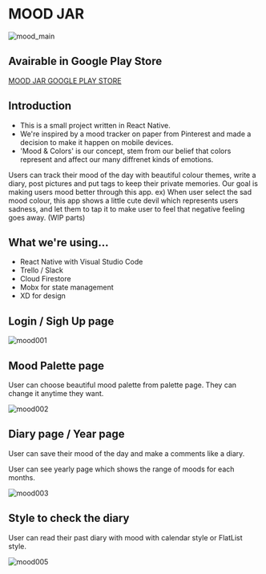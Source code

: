# MOOD JAR  

![mood_main](https://user-images.githubusercontent.com/26515369/46645213-b16b3380-cb38-11e8-8ec6-21f98bfdfa16.jpg)  

## Avairable in Google Play Store

[MOOD JAR GOOGLE PLAY STORE](https://play.google.com/store/apps/details?id=com.mood_tracker) 

## Introduction

- This is a small project written in React Native.
- We're inspired by a mood tracker on paper from Pinterest and made a decision to make it happen on mobile devices.
- 'Mood & Colors' is our concept, stem from our belief that colors represent and affect our many diffrenet kinds of emotions.

Users can track their mood of the day with beautiful colour themes, write a diary, post pictures and put tags to keep their private memories. Our goal is making users mood better through this app. 
ex) When user select the sad mood colour, this app shows a little cute devil which represents users sadness, and let them to tap it to make user to feel that negative feeling goes away. (WIP parts)  



## What we're using...
- React Native with Visual Studio Code
- Trello / Slack
- Cloud Firestore
- Mobx for state management
- XD for design  

## Login / Sigh Up page  
  
![mood001](https://user-images.githubusercontent.com/26515369/46645728-2a6b8a80-cb3b-11e8-9203-acd8f467b01a.gif)  

## Mood Palette page    

User can choose beautiful mood palette from palette page. They can change it anytime they want.  
  
 ![mood002](https://user-images.githubusercontent.com/26515369/46645768-5edf4680-cb3b-11e8-9437-2f2cf9391ed7.gif)  
 
 ## Diary page / Year page   
 
User can save their mood of the day and make a comments like a diary.  

User can see yearly page which shows the range of moods for each months.  
  
![mood003](https://user-images.githubusercontent.com/26515369/46645957-44599d00-cb3c-11e8-95c1-42062dc9157e.gif)  

## Style to check the diary  

User can read their past diary with mood with calendar style or FlatList style.  

![mood005](https://user-images.githubusercontent.com/26515369/46646010-9b5f7200-cb3c-11e8-9ee2-cb2b0dae1a69.gif)  







